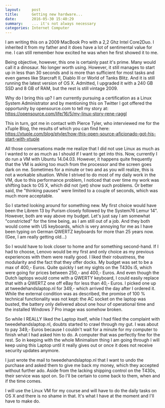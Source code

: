 ```yaml
---
layout:     post
title:      Getting new hardware...
date:       2016-05-30 15:40:29
summary:    ... it's not always necessary
categories: Internet Computer
---
```


I am writing this on a 2009 MacBook Pro with a 2,2 Ghz Intel Core2Duo. I inherited it from my father and it does have a lot of sentimental value for me. I can still remember how excited he was when he first showed it to me.

Being objective, however, this one is certainly past it's prime. Many would call it a dinosaur. No longer worth using. However, it still manages to start up in less than 30 seconds and is more than sufficient for most tasks and even games like Starcraft II, Diablo III or World of Tanks Blitz. And it is still running the latest version of OS X. Admitted, I upgraded it with a 240 GB SSD and 8 GB of RAM, but the rest is still vintage 2009.

Why do I bring this up? I am currently pursuing a certification as a Linux System Administrator and by mentioning this on Twitter I got offered the opportunity by opensource.com to tell my story at: https://opensource.com/life/16/5/my-linux-story-rene-raggl

This in turn, got me in contact with Pierce Tyler, who interviewed me for the xTuple Blog, the results of which you can find here: https://xtuple.com/blog/ptyler/how-this-open-source-aficionado-got-his-start-with-xtuple

All those conversations made me realize that I did not use Linux as much as I wanted to or as much as I should if I want to get into this. Now, currently I do run a VM with Ubuntu 14.04.03. However, it happens quite frequently that the VM is asking too much from the processor and the screen goes dark on me. Sometimes for a minute or two and as you will realize, this is not a workable situation. While I strived to do most of my daily work in the VM, due to this performance problem, I noticed that over time my work was shifting back to OS X, which did not (yet) show such problems. Or better said, the "thinking pauses" were limited to a couple of seconds, which was much more acceptable.

So I started looking around for something new. My first choice would have been the Librem 13 by Purism closely followed by the System76 Lemur 14". However, both are way above my budget. Let's just say I am somewhat "constricted" for the time being, as I am still out of a job. And they both would come with US keyboards, which is very annoying for me as I have been typing on German QWERTZ keyboards for more than 25 years now. (Gee, I am really getting old...)

So I would have to look closer to home and for something second-hand. If I had to choose, Lenovo would be my first and only choice as my previous experiences with them were really good. I liked their robustness, the modularity and the fact that they offer docks. My budget was set to be a max of 400,- Euros. Quite quickly I set my sights on the T430s i5, which were going for prices between 250,- and 400,- Euros. And even though the Dutch laptops would come with a QWERTY keyboard, I could easily replace that with a QWERTZ one off eBay for less than 40,- Euros. I picked one up at tweedehandslaptop.nl for 349,- which arrived the day after I ordered it. While the external condition was as described, the promise of 100 % technical functionality was not kept: the AC socket on the laptop was busted, the battery only delivered about one hour of operational time and the installed Windows 7 Pro image was somehow broken.

So while I REALLY liked the Laptop itself, while I had filed the complaint with tweedehandslaptop.nl, doubts started to crawl through my gut. I was about to pay 349,- Euros because I couldn't wait for a minute for my computer to finish what I had asked him to do. A computer that was perfectly fine for the rest. So in keeping with the whole Minimalism thing I am going through I will keep using this Laptop until it really gives out or once it does not receive security updates anymore.

I just wrote the mail to tweedehandslaptop.nl that I want to undo the purchase and asked them to give me back my money, which they accepted without further ado. Aside from the lacking shipping control on the T430s, their service was spot on. So I'll be certain to come back to them, when and if the time comes.

I will use the Linux VM for my course and will have to do the daily tasks on OS X and there is no shame in that. It's what I have at the moment and I'll have to make do.
